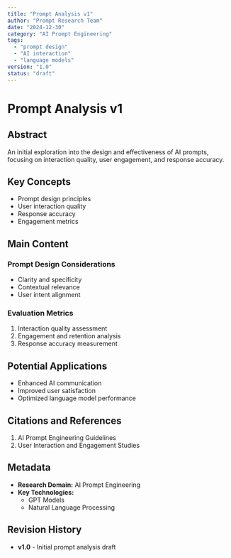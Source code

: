 ```yaml
---
title: "Prompt Analysis v1"
author: "Prompt Research Team"
date: "2024-12-30"
category: "AI Prompt Engineering"
tags:
  - "prompt design"
  - "AI interaction"
  - "language models"
version: "1.0"
status: "draft"
---
```


# Prompt Analysis v1

## Abstract

An initial exploration into the design and effectiveness of AI prompts, focusing on interaction quality, user engagement, and response accuracy.

## Key Concepts

- Prompt design principles
- User interaction quality
- Response accuracy
- Engagement metrics

## Main Content

### Prompt Design Considerations

- Clarity and specificity
- Contextual relevance
- User intent alignment

### Evaluation Metrics

1. Interaction quality assessment
2. Engagement and retention analysis
3. Response accuracy measurement

## Potential Applications

- Enhanced AI communication
- Improved user satisfaction
- Optimized language model performance

## Citations and References

1. AI Prompt Engineering Guidelines
2. User Interaction and Engagement Studies

## Metadata

- **Research Domain:** AI Prompt Engineering
- **Key Technologies:**
  - GPT Models
  - Natural Language Processing

## Revision History

- **v1.0** - Initial prompt analysis draft